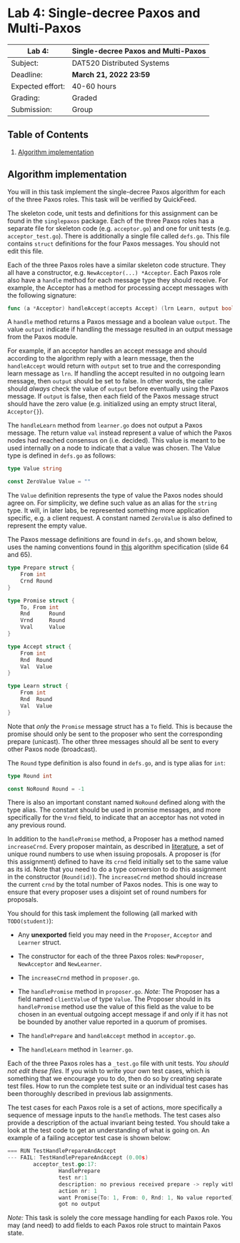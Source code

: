 # Lab 4: Single-decree Paxos and Multi-Paxos

| Lab 4: | Single-decree Paxos and Multi-Paxos |
| ---------------------    | --------------------- |
| Subject:                 | DAT520 Distributed Systems |
| Deadline:                | **March 21, 2022 23:59** |
| Expected effort:         | 40-60 hours |
| Grading:                 | Graded |
| Submission:              | Group |

## Table of Contents

1. [Algorithm implementation](#algorithm-implementation)

## Algorithm implementation

You will in this task implement the single-decree Paxos algorithm for each of
the three Paxos roles. This task will be verified by QuickFeed.

The skeleton code, unit tests and definitions for this assignment can be found
in the `singlepaxos` package. Each of the three Paxos roles has a separate
file for skeleton code (e.g. `acceptor.go`) and one for unit tests (e.g.
`acceptor_test.go`). There is additionally a single file called `defs.go`. This
file contains `struct` definitions for the four Paxos messages. You should not
edit this file.

Each of the three Paxos roles have a similar skeleton code structure. They all
have a constructor, e.g. `NewAcceptor(...) *Acceptor`. Each Paxos role also
have a `handle` method for each message type they should receive. For example, the
Acceptor has a method for processing accept messages with the following
signature:

```go
func (a *Acceptor) handleAccept(accepts Accept) (lrn Learn, output bool)
```

A `handle` method returns a Paxos message and a boolean value `output`. The
value `output` indicate if handling the message resulted in an output message
from the Paxos module.

For example, if an acceptor handles an accept message and should according to the algorithm reply with a learn message, then the `handleAccept` would return with `output` set to true and the corresponding learn message as `lrn`.
If handling the accept resulted in no outgoing learn message, then `output` should be set to false.
In other words, the caller should _always_ check the value of `output` before eventually using the Paxos message.
If `output` is false, then each field of the Paxos message struct should have the zero value (e.g. initialized using an empty struct literal, `Acceptor{}`).

The `handleLearn` method from `learner.go` does not output a Paxos message.
The return value `val` instead represent a value of which the Paxos nodes had reached
consensus on (i.e. decided).
This value is meant to be used internally on a node to indicate that a value
was chosen. The Value type is defined in `defs.go` as follows:

```go
type Value string

const ZeroValue Value = ""
```

The `Value` definition represents the type of value the Paxos nodes should
agree on.
For simplicity, we define such value as an alias for the `string` type.
It will, in later labs, be represented something more application specific, e.g. a client request.
A constant named `ZeroValue` is also defined to represent the empty value.

The Paxos message definitions are found in `defs.go`, and shown below, uses the naming conventions found in [this](../resources/paxos-insanely-simple.pdf) algorithm specification (slide 64 and 65).

```go
type Prepare struct {
	From int
	Crnd Round
}

type Promise struct {
	To, From int
	Rnd      Round
	Vrnd     Round
	Vval     Value
}

type Accept struct {
	From int
	Rnd  Round
	Val  Value
}

type Learn struct {
	From int
	Rnd  Round
	Val  Value
}
```

Note that _only_ the `Promise` message struct has a `To` field.
This is because the promise should only be sent to the proposer who sent the corresponding
prepare (unicast).
The other three messages should all be sent to every other Paxos node (broadcast).

The `Round` type definition is also found in `defs.go`, and is type alias for
`int`:

```go
type Round int

const NoRound Round = -1
```

There is also an important constant named `NoRound` defined along with the
type alias.
The constant should be used in promise messages, and more specifically for the `Vrnd` field, to indicate that an acceptor has not voted in any previous round.

In addition to the `handlePromise` method, a Proposer has a method named `increaseCrnd`.
Every proposer maintain, as described in [literature](../README.me#resources), a set of unique round numbers to use when issuing proposals.
A proposer is (for this assignment) defined to have its `crnd` field initially set to the same value as its id.
Note that you need to do a type conversion to do this assignment in the constructor (`Round(id)`).
The `increaseCrnd` method should increase the current `crnd` by the total number of
Paxos nodes.
This is one way to ensure that every proposer uses a disjoint set of round numbers for proposals.

You should for this task implement the following (all marked with `TODO(student)`):

* Any **unexported** field you may need in the `Proposer`, `Acceptor` and
  `Learner` struct.

* The constructor for each of the three Paxos roles: `NewProposer`,
  `NewAcceptor` and `NewLearner`.

* The `increaseCrnd` method in `proposer.go`.

* The `handlePromise` method in `proposer.go`. _Note:_ The Proposer has a field
  named `clientValue` of type `Value`. The Proposer should in its
  `handlePromise` method use the value of this field as the value to be chosen
  in an eventual outgoing accept message if and only if it has not be bounded
  by another value reported in a quorum of promises.

* The `handlePrepare` and `handleAccept` method in `acceptor.go`.

* The `handleLearn` method in `learner.go`.

Each of the three Paxos roles has a `_test.go` file with unit tests.
_You should not edit these files_.
If you wish to write your own test cases, which is something that we encourage you to do, then do so by creating separate test files.
How to run the complete test suite or an individual test cases has been thoroughly described in previous lab assignments.

The test cases for each Paxos role is a set of actions, more specifically a
sequence of message inputs to the `handle` methods.
The test cases also provide a description of the actual invariant being tested.
You should take a look at the test code to get an understanding of what is going on.
An example of a failing acceptor test case is shown below:

```go
=== RUN TestHandlePrepareAndAccept
--- FAIL: TestHandlePrepareAndAccept (0.00s)
        acceptor_test.go:17: 
                HandlePrepare
                test nr:1
                description: no previous received prepare -> reply with correct rnd and no vrnd/vval
                action nr: 1
                want Promise{To: 1, From: 0, Rnd: 1, No value reported}
                got no output

```

*Note:* This task is solely the core message handling for each Paxos role.
You may (and need) to add fields to each Paxos role struct to maintain Paxos state.
